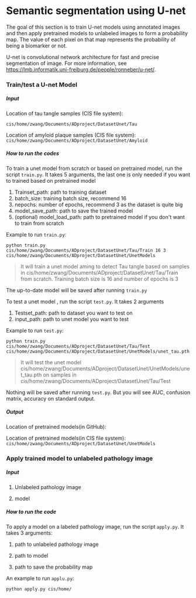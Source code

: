 # Semantic segmentation using U-net

The goal of this section is to train U-net models using annotated images and then apply pretrained models to unlabeled images to form a probability map. The value of each pixel on that map represents the probability of being a biomarker or not.

U-net is convolutional network architecture for fast and precise segmentation of image. For more information, see https://lmb.informatik.uni-freiburg.de/people/ronneber/u-net/. 

### Train/test a U-net Model

##### Input

Location of tau tangle samples (CIS file system):

 `cis/home/zwang/Documents/ADproject/DatasetUnet/Tau`

Location of amyloid plaque samples (CIS file system): `cis/home/zwang/Documents/ADproject/DatasetUnet/Amyloid`

##### How to run the codes

To train a unet model from scratch or based on pretrained model, run the script `train.py`. It takes 5 arguments, the last one is only needed if you want to trained based on pretrained model

1) Trainset_path: path to training dataset
2) batch_size: training batch size, recommend 16
3) nepochs: number of epochs, recommend 3 as the dataset is quite big
4) model_save_path: path to save the trained model
5) (optional) model_load_path: path to pretrained model if you don't want to train from scratch

Example to run `train.py`:

```
python train.py cis/home/zwang/Documents/ADproject/DatasetUnet/Tau/Train 16 3  cis/home/zwang/Documents/ADproject/DatasetUnet/UnetModels 
```

> It will train a unet model aming to detect Tau tangle based on samples in cis/home/zwang/Documents/ADproject/DatasetUnet/Tau/Train from scratch. Training batch size is 16 and number of epochs is 3

The up-to-date model will be saved after running `train.py`



To test a unet model , run the script `test.py`. It takes 2 arguments

1) Testset_path: path to dataset you want to test on
2) input_path: path to unet model you want to test

Example to run `test.py`:

```
python train.py cis/home/zwang/Documents/ADproject/DatasetUnet/Tau/Test  cis/home/zwang/Documents/ADproject/DatasetUnet/UnetModels/unet_tau.pth 
```

> It will test the  unet model cis/home/zwang/Documents/ADproject/DatasetUnet/UnetModels/unet_tau.pth  on samples in cis/home/zwang/Documents/ADproject/DatasetUnet/Tau/Test  

Nothing will be saved after running `test.py`. But you will see AUC, confusion matrix, accuracy on standard output.

##### Output

Location of pretrained models(in GitHub):

Location of pretrained models(in CIS file system): `cis/home/zwang/Documents/ADproject/DatasetUnet/UnetModels`

### Apply trained model to unlabeled pathology image

##### Input

1) Unlabeled pathology image

2) model

##### How to run the code

To apply a model on a labeled pathology image, run the script `apply.py`. It takes 3 arguments:

1) path to unlabeled pathology image

2) path to model

3) path to save the probability map

An example to run `applu.py`:

```
python apply.py cis/home/
```











